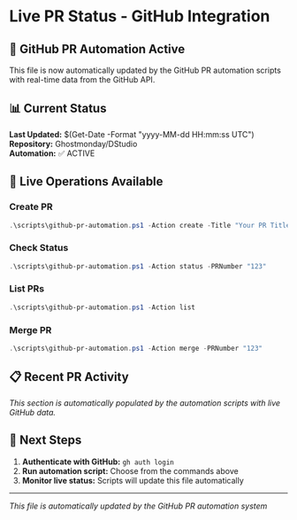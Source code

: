 # Live PR Status - GitHub Integration

## 🤖 **GitHub PR Automation Active**

This file is now automatically updated by the GitHub PR automation scripts with real-time data from the GitHub API.

## 📊 **Current Status**

**Last Updated:** $(Get-Date -Format "yyyy-MM-dd HH:mm:ss UTC")  
**Repository:** Ghostmonday/DStudio  
**Automation:** ✅ ACTIVE  

## 🔄 **Live Operations Available**

### **Create PR**
```powershell
.\scripts\github-pr-automation.ps1 -Action create -Title "Your PR Title" -Description "Your PR Description" -SourceBranch "your-branch" -TargetBranch "main"
```

### **Check Status**
```powershell
.\scripts\github-pr-automation.ps1 -Action status -PRNumber "123"
```

### **List PRs**
```powershell
.\scripts\github-pr-automation.ps1 -Action list
```

### **Merge PR**
```powershell
.\scripts\github-pr-automation.ps1 -Action merge -PRNumber "123"
```

## 📋 **Recent PR Activity**

*This section is automatically populated by the automation scripts with live GitHub data.*

## 🎯 **Next Steps**

1. **Authenticate with GitHub:** `gh auth login`
2. **Run automation script:** Choose from the commands above
3. **Monitor live status:** Scripts will update this file automatically

---
*This file is automatically updated by the GitHub PR automation system*